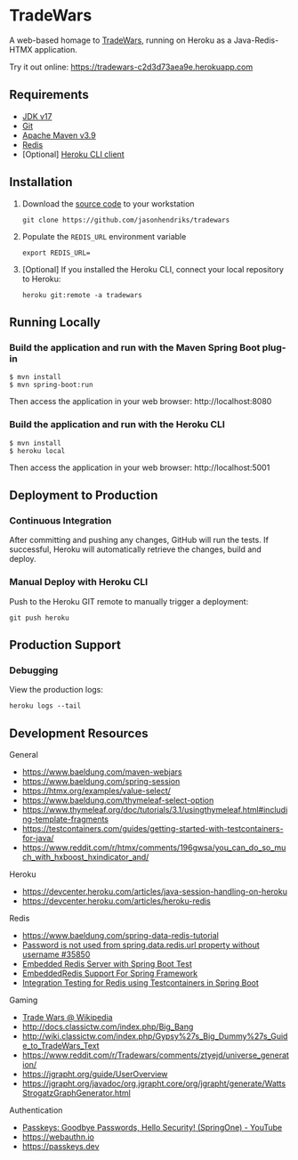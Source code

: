 # TradeWars

A web-based homage to [TradeWars](https://en.wikipedia.org/wiki/Trade_Wars), running on Heroku as a
Java-Redis-HTMX application.

Try it out online: https://tradewars-c2d3d73aea9e.herokuapp.com

## Requirements

- [JDK v17](https://openjdk.org/projects/jdk/17/)
- [Git](https://www.atlassian.com/git/tutorials/install-git)
- [Apache Maven v3.9](https://maven.apache.org/install.html)
- [Redis](https://redis.io/try-free/)
- [Optional] [Heroku CLI client](https://devcenter.heroku.com/articles/heroku-cli)

## Installation

1. Download the [source code](https://github.com/jasonhendriks/tradewars) to your workstation
    ```
    git clone https://github.com/jasonhendriks/tradewars
    ```
2. Populate the `REDIS_URL` environment variable
    ```
    export REDIS_URL=
    ```

3. [Optional] If you installed the Heroku CLI, connect your local repository to Heroku:
    ```
    heroku git:remote -a tradewars
    ```

## Running Locally

### Build the application and run with the Maven Spring Boot plug-in

```
$ mvn install
$ mvn spring-boot:run
```

Then access the application in your web browser: http://localhost:8080

### Build the application and run with the Heroku CLI

```
$ mvn install
$ heroku local
```

Then access the application in your web browser: http://localhost:5001

## Deployment to Production

### Continuous Integration

After committing and pushing any changes, GitHub will run the tests. If successful, Heroku will automatically retrieve
the changes, build and deploy.

### Manual Deploy with Heroku CLI

Push to the Heroku GIT remote to manually trigger a deployment:

```
git push heroku
```

## Production Support

### Debugging

View the production logs:

```
heroku logs --tail
```

## Development Resources

General

- https://www.baeldung.com/maven-webjars
- https://www.baeldung.com/spring-session
- https://htmx.org/examples/value-select/
- https://www.baeldung.com/thymeleaf-select-option
- https://www.thymeleaf.org/doc/tutorials/3.1/usingthymeleaf.html#including-template-fragments
- https://testcontainers.com/guides/getting-started-with-testcontainers-for-java/
- https://www.reddit.com/r/htmx/comments/196gwsa/you_can_do_so_much_with_hxboost_hxindicator_and/

Heroku

- https://devcenter.heroku.com/articles/java-session-handling-on-heroku
- https://devcenter.heroku.com/articles/heroku-redis

Redis

- https://www.baeldung.com/spring-data-redis-tutorial
- [Password is not used from spring.data.redis.url property without username #35850](https://github.com/spring-projects/spring-boot/issues/35850)
- [Embedded Redis Server with Spring Boot Test](https://www.baeldung.com/spring-embedded-redis)
- [EmbeddedRedis Support For Spring Framework](http://www.kenansevindik.com/en/embeddedredis-support-for-spring-framework/)
- [Integration Testing for Redis using Testcontainers in Spring Boot](https://medium.com/@gourav2824/integration-testing-for-redis-using-testcontainers-in-spring-boot-3ea2ceb5cad7)

Gaming

- [Trade Wars @ Wikipedia](https://en.wikipedia.org/wiki/Trade_Wars)
- http://docs.classictw.com/index.php/Big_Bang
- http://wiki.classictw.com/index.php/Gypsy%27s_Big_Dummy%27s_Guide_to_TradeWars_Text
- https://www.reddit.com/r/Tradewars/comments/ztyejd/universe_generation/
- https://jgrapht.org/guide/UserOverview
- https://jgrapht.org/javadoc/org.jgrapht.core/org/jgrapht/generate/WattsStrogatzGraphGenerator.html

Authentication

- [Passkeys: Goodbye Passwords, Hello Security! (SpringOne) - YouTube](https://www.youtube.com/watch?v=nsofIV11xXY)
- https://webauthn.io
- https://passkeys.dev
